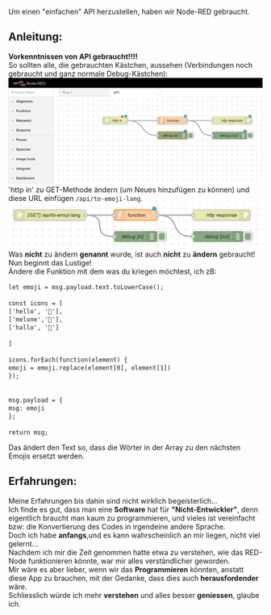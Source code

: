 Um einen "einfachen" API herzustellen, haben wir Node-RED gebraucht.

Anleitung:
---
 **Vorkenntnissen von API gebraucht!!!!**  
So sollten alle, die gebrauchten Kästchen, aussehen (Verbindungen noch gebraucht und ganz normale Debug-Kästchen):
![img.png](img.png)
'http in' zu GET-Methode ändern (um Neues hinzufügen zu können) und diese URL einfügen `/api/to-emoji-lang`.
![img_1.png](img_1.png)
Was **nicht** zu ändern **genannt** wurde, ist auch **nicht** zu **ändern** gebraucht!
Nun beginnt das Lustige!  
Ändere die Funktion mit dem was du kriegen möchtest, ich zB:
  
```
let emoji = msg.payload.text.toLowerCase();

const icons = [
['hello', '👋'],
['melone','🍈'],
['hallo', '👋']

]

icons.forEach(function(element) {
emoji = emoji.replace(element[0], element[1])    
});


msg.payload = {
msg: emoji
};

return msg;
```
Das ändert den Text so, dass die Wörter in der Array zu den nächsten Emojis ersetzt werden.

Erfahrungen:
---
Meine Erfahrungen bis dahin sind nicht wirklich begeisterlich...  
Ich finde es gut, dass man eine **Software** hat für **"Nicht-Entwickler"**, denn eigentlich braucht man kaum zu programmieren, und vieles ist vereinfacht bzw: die Konvertierung des Codes in irgendeine andere Sprache.  
Doch ich habe **anfangs**,und es kann wahrscheinlich an mir liegen, nicht viel gelernt...  
Nachdem ich mir die Zeit genommen hatte etwa zu verstehen, wie das RED-Node funktionieren könnte, war mir alles verständlicher geworden.  
Mir wäre es aber lieber, wenn wir das **Programmieren** könnten, anstatt diese App zu brauchen, mit der Gedanke, dass dies auch **herausfordender** wäre.  
Schliesslich würde ich mehr **verstehen** und alles besser **geniessen**, glaube ich.
